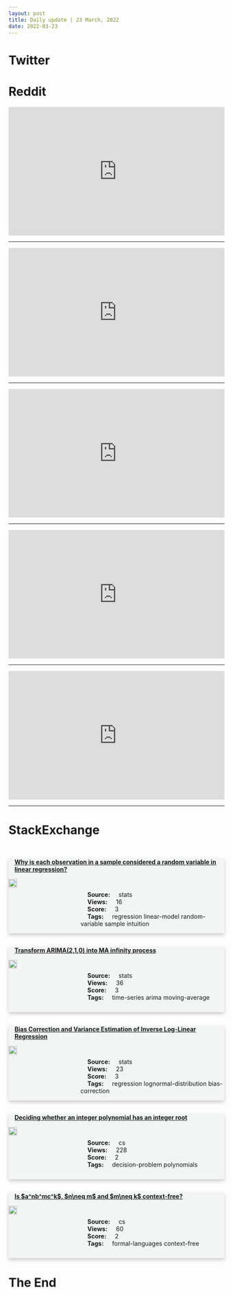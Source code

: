```yaml
---
layout: post
title: Daily update | 23 March, 2022
date: 2022-03-23
---
```


<script async src="https://platform.twitter.com/widgets.js" charset="utf-8"></script>


<script src='https://storage.ko-fi.com/cdn/scripts/overlay-widget.js'></script>
<script>
  kofiWidgetOverlay.draw('themldojo', {
    'type': 'floating-chat',
    'floating-chat.donateButton.text': 'Support me',
    'floating-chat.donateButton.background-color': '#f45d22',
    'floating-chat.donateButton.text-color': '#fff'
  });
</script>

# Twitter 

<blockquote class="twitter-tweet"><a href="https://twitter.com/nvidia/status/1506283306295255040"></a></blockquote>

<blockquote class="twitter-tweet"><a href="https://twitter.com/nytimes/status/1506269536051515399"></a></blockquote>

<blockquote class="twitter-tweet"><a href="https://twitter.com/RobAstorino/status/1506292806213681154"></a></blockquote>

<blockquote class="twitter-tweet"><a href="https://twitter.com/Sukriti_Macker/status/1506272019708526597"></a></blockquote>

<blockquote class="twitter-tweet"><a href="https://twitter.com/jon_barron/status/1506308138319851520"></a></blockquote>

<blockquote class="twitter-tweet"><a href="https://twitter.com/huggingface/status/1506342999323725827"></a></blockquote>

<blockquote class="twitter-tweet"><a href="https://twitter.com/TensorFlow/status/1506346287234441220"></a></blockquote>

<blockquote class="twitter-tweet"><a href="https://twitter.com/stanfordnlp/status/1506425455951241217"></a></blockquote>

<blockquote class="twitter-tweet"><a href="https://twitter.com/TensorFlow/status/1506307492413952001"></a></blockquote>

<blockquote class="twitter-tweet"><a href="https://twitter.com/paperswithdata/status/1506230357078818824"></a></blockquote>

# Reddit 

<iframe id="reddit-embed" src="https://www.redditmedia.com/r/datascience/comments/tkall3/i_started_a_shady_data_analysis_internship_a?ref_source=embed&amp;ref=share&amp;embed=true" sandbox="allow-scripts allow-same-origin allow-popups" style="border: none;" height="300" width="100%" scrolling="yes"></iframe>
<hr style="width:100%;text-align:left;margin-left:0">
<iframe id="reddit-embed" src="https://www.redditmedia.com/r/MachineLearning/comments/tjvttx/p_a_social_platform_to_rate_and_review_machine?ref_source=embed&amp;ref=share&amp;embed=true" sandbox="allow-scripts allow-same-origin allow-popups" style="border: none;" height="300" width="100%" scrolling="yes"></iframe>
<hr style="width:100%;text-align:left;margin-left:0">
<iframe id="reddit-embed" src="https://www.redditmedia.com/r/MachineLearning/comments/tk41hz/d_stumpy_v1110_released_for_modern_time_series?ref_source=embed&amp;ref=share&amp;embed=true" sandbox="allow-scripts allow-same-origin allow-popups" style="border: none;" height="300" width="100%" scrolling="yes"></iframe>
<hr style="width:100%;text-align:left;margin-left:0">
<iframe id="reddit-embed" src="https://www.redditmedia.com/r/MachineLearning/comments/tjv2tl/d_always_behind_sota?ref_source=embed&amp;ref=share&amp;embed=true" sandbox="allow-scripts allow-same-origin allow-popups" style="border: none;" height="300" width="100%" scrolling="yes"></iframe>
<hr style="width:100%;text-align:left;margin-left:0">
<iframe id="reddit-embed" src="https://www.redditmedia.com/r/datascience/comments/tk2kf5/what_are_some_things_you_have_seen_interns_do?ref_source=embed&amp;ref=share&amp;embed=true" sandbox="allow-scripts allow-same-origin allow-popups" style="border: none;" height="300" width="100%" scrolling="yes"></iframe>
<hr style="width:100%;text-align:left;margin-left:0">

<style>
.card {
box-shadow: 0 4px 8px 0 rgba(0,0,0,0.2);
transition: 0.3s;
width: 100%;
background-color: #F3F4F4;
}
p{
    margin-left:  3em;
    padding-top: 1em;
}
.part2{
    display: grid;
    grid-template-columns: 1fr 3fr;
}
h4{
    margin: 1em;
}

.card:hover {
box-shadow: 0 8px 16px 0 rgba(0,0,0,0.2);
}
b {
padding: 2px 16px;
}
</style>
  
# StackExchange 


  <br>
  <div class="card">
  <h4><a href='https://stats.stackexchange.com/questions/568663/why-is-each-observation-in-a-sample-considered-a-random-variable-in-linear-regre'>Why is each observation in a sample considered a random variable in linear regression?</a></h4> 
  <div class="part2">
      <img src="https://cdn.sstatic.net/Sites/stats/Img/apple-touch-icon@2.png?v=344f57aa10cc" alt="Img missing!" style="width:40%">
      <p><b>Source:</b> stats<br><b>Views:</b> 16<br><b>Score:</b> 3<br><b>Tags:</b> <span class="badge badge-dark">regression</span> <span class="badge badge-dark">linear-model</span> <span class="badge badge-dark">random-variable</span> <span class="badge badge-dark">sample</span> <span class="badge badge-dark">intuition</span></p> 
  </div>
  </div>
      
  <br>
  <div class="card">
  <h4><a href='https://stats.stackexchange.com/questions/568732/transform-arima2-1-0-into-ma-infinity-process'>Transform ARIMA(2,1,0) into MA infinity process</a></h4> 
  <div class="part2">
      <img src="https://cdn.sstatic.net/Sites/stats/Img/apple-touch-icon@2.png?v=344f57aa10cc" alt="Img missing!" style="width:40%">
      <p><b>Source:</b> stats<br><b>Views:</b> 36<br><b>Score:</b> 3<br><b>Tags:</b> <span class="badge badge-dark">time-series</span> <span class="badge badge-dark">arima</span> <span class="badge badge-dark">moving-average</span></p> 
  </div>
  </div>
      
  <br>
  <div class="card">
  <h4><a href='https://stats.stackexchange.com/questions/568697/bias-correction-and-variance-estimation-of-inverse-log-linear-regression'>Bias Correction and Variance Estimation of Inverse Log-Linear Regression</a></h4> 
  <div class="part2">
      <img src="https://cdn.sstatic.net/Sites/stats/Img/apple-touch-icon@2.png?v=344f57aa10cc" alt="Img missing!" style="width:40%">
      <p><b>Source:</b> stats<br><b>Views:</b> 23<br><b>Score:</b> 3<br><b>Tags:</b> <span class="badge badge-dark">regression</span> <span class="badge badge-dark">lognormal-distribution</span> <span class="badge badge-dark">bias-correction</span></p> 
  </div>
  </div>
      
  <br>
  <div class="card">
  <h4><a href='https://cs.stackexchange.com/questions/150057/deciding-whether-an-integer-polynomial-has-an-integer-root'>Deciding whether an integer polynomial has an integer root</a></h4> 
  <div class="part2">
      <img src="https://cdn.sstatic.net/Sites/cs/Img/apple-touch-icon@2.png?v=324a3e0c2b03" alt="Img missing!" style="width:40%">
      <p><b>Source:</b> cs<br><b>Views:</b> 228<br><b>Score:</b> 2<br><b>Tags:</b> <span class="badge badge-dark">decision-problem</span> <span class="badge badge-dark">polynomials</span></p> 
  </div>
  </div>
      
  <br>
  <div class="card">
  <h4><a href='https://cs.stackexchange.com/questions/150051/is-anbmck-n-neq-m-and-m-neq-k-context-free'>Is $a^nb^mc^k$, $n\neq m$ and $m\neq k$ context-free?</a></h4> 
  <div class="part2">
      <img src="https://cdn.sstatic.net/Sites/cs/Img/apple-touch-icon@2.png?v=324a3e0c2b03" alt="Img missing!" style="width:40%">
      <p><b>Source:</b> cs<br><b>Views:</b> 60<br><b>Score:</b> 2<br><b>Tags:</b> <span class="badge badge-dark">formal-languages</span> <span class="badge badge-dark">context-free</span></p> 
  </div>
  </div>
      
# The End